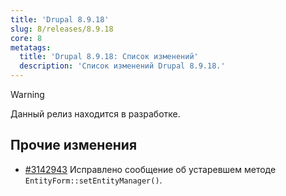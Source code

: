 ```yaml
---
title: 'Drupal 8.9.18'
slug: 8/releases/8.9.18
core: 8
metatags:
  title: 'Drupal 8.9.18: Список изменений'
  description: 'Список изменений Drupal 8.9.18.'
---
```


> [!WARNING]
> Данный релиз находится в разработке.

## Прочие изменения

* [#3142943](https://www.drupal.org/project/drupal/issues/3142943) Исправлено сообщение об устаревшем методе `EntityForm::setEntityManager()`.
